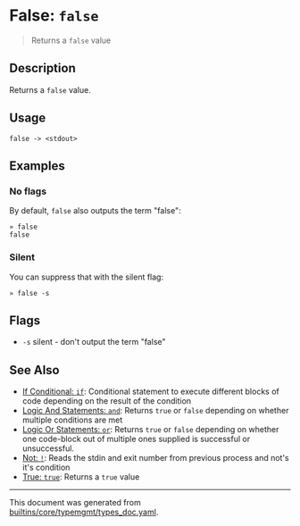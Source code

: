 # False: `false`

> Returns a `false` value

## Description

Returns a `false` value.

## Usage

```
false -> <stdout>
```

## Examples

### No flags

By default, `false` also outputs the term "false":

```
» false
false
```

### Silent

You can suppress that with the silent flag:

```
» false -s
```

## Flags

* `-s`
    silent - don't output the term "false"

## See Also

* [If Conditional: `if`](../commands/if.md):
  Conditional statement to execute different blocks of code depending on the result of the condition
* [Logic And Statements: `and`](../commands/and.md):
  Returns `true` or `false` depending on whether multiple conditions are met
* [Logic Or Statements: `or`](../commands/or.md):
  Returns `true` or `false` depending on whether one code-block out of multiple ones supplied is successful or unsuccessful.
* [Not: `!`](../commands/not-func.md):
  Reads the stdin and exit number from previous process and not's it's condition
* [True: `true`](../commands/true.md):
  Returns a `true` value

<hr/>

This document was generated from [builtins/core/typemgmt/types_doc.yaml](https://github.com/lmorg/murex/blob/master/builtins/core/typemgmt/types_doc.yaml).